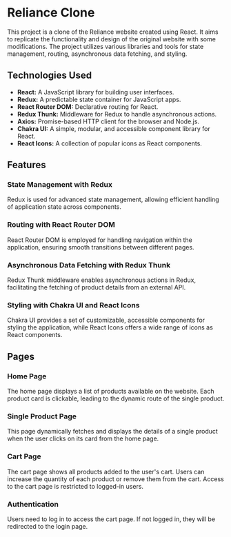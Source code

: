# Reliance Clone

This project is a clone of the Reliance website created using React. It aims to replicate the functionality and design of the original website with some modifications. The project utilizes various libraries and tools for state management, routing, asynchronous data fetching, and styling.

## Technologies Used

- **React:** A JavaScript library for building user interfaces.
- **Redux:** A predictable state container for JavaScript apps.
- **React Router DOM:** Declarative routing for React.
- **Redux Thunk:** Middleware for Redux to handle asynchronous actions.
- **Axios:** Promise-based HTTP client for the browser and Node.js.
- **Chakra UI:** A simple, modular, and accessible component library for React.
- **React Icons:** A collection of popular icons as React components.

## Features

### State Management with Redux

Redux is used for advanced state management, allowing efficient handling of application state across components.

### Routing with React Router DOM

React Router DOM is employed for handling navigation within the application, ensuring smooth transitions between different pages.

### Asynchronous Data Fetching with Redux Thunk

Redux Thunk middleware enables asynchronous actions in Redux, facilitating the fetching of product details from an external API.

### Styling with Chakra UI and React Icons

Chakra UI provides a set of customizable, accessible components for styling the application, while React Icons offers a wide range of icons as React components.

## Pages

### Home Page

The home page displays a list of products available on the website. Each product card is clickable, leading to the dynamic route of the single product.

### Single Product Page

This page dynamically fetches and displays the details of a single product when the user clicks on its card from the home page.

### Cart Page

The cart page shows all products added to the user's cart. Users can increase the quantity of each product or remove them from the cart. Access to the cart page is restricted to logged-in users.

### Authentication

Users need to log in to access the cart page. If not logged in, they will be redirected to the login page.


